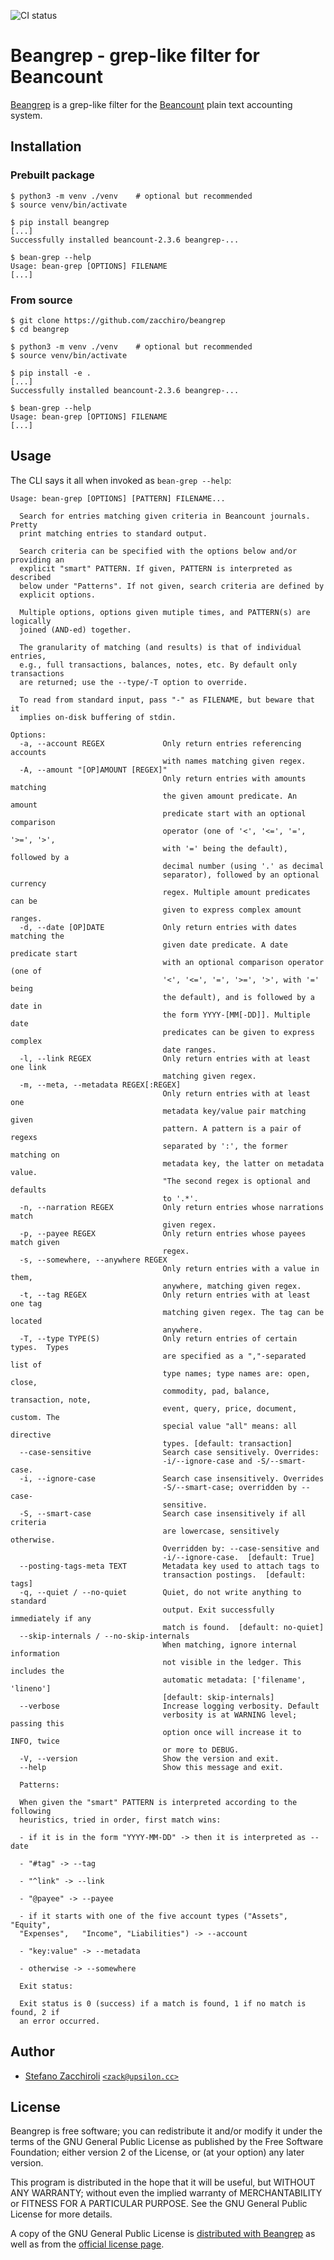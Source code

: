 ![CI status](https://github.com/zacchiro/beangrep/actions/workflows/python-package.yml/badge.svg)


Beangrep - grep-like filter for Beancount
=========================================

[Beangrep][beangrep-home] is a grep-like filter for the [Beancount][beancount-home] plain text accounting system.

[beangrep-home]: https://github.com/zacchiro/beangrep
[beancount-home]: http://beancount.github.io/


Installation
------------

### Prebuilt package

```console
$ python3 -m venv ./venv    # optional but recommended
$ source venv/bin/activate

$ pip install beangrep
[...]
Successfully installed beancount-2.3.6 beangrep-...

$ bean-grep --help
Usage: bean-grep [OPTIONS] FILENAME
[...]
```

### From source

```console
$ git clone https://github.com/zacchiro/beangrep
$ cd beangrep

$ python3 -m venv ./venv    # optional but recommended
$ source venv/bin/activate

$ pip install -e .
[...]
Successfully installed beancount-2.3.6 beangrep-...

$ bean-grep --help
Usage: bean-grep [OPTIONS] FILENAME
[...]
```


Usage
-----

The CLI says it all when invoked as `bean-grep --help`:

```
Usage: bean-grep [OPTIONS] [PATTERN] FILENAME...

  Search for entries matching given criteria in Beancount journals. Pretty
  print matching entries to standard output.

  Search criteria can be specified with the options below and/or providing an
  explicit "smart" PATTERN. If given, PATTERN is interpreted as described
  below under "Patterns". If not given, search criteria are defined by
  explicit options.

  Multiple options, options given mutiple times, and PATTERN(s) are logically
  joined (AND-ed) together.

  The granularity of matching (and results) is that of individual entries,
  e.g., full transactions, balances, notes, etc. By default only transactions
  are returned; use the --type/-T option to override.

  To read from standard input, pass "-" as FILENAME, but beware that it
  implies on-disk buffering of stdin.

Options:
  -a, --account REGEX             Only return entries referencing accounts
                                  with names matching given regex.
  -A, --amount "[OP]AMOUNT [REGEX]"
                                  Only return entries with amounts matching
                                  the given amount predicate. An amount
                                  predicate start with an optional comparison
                                  operator (one of '<', '<=', '=', '>=', '>',
                                  with '=' being the default), followed by a
                                  decimal number (using '.' as decimal
                                  separator), followed by an optional currency
                                  regex. Multiple amount predicates can be
                                  given to express complex amount ranges.
  -d, --date [OP]DATE             Only return entries with dates matching the
                                  given date predicate. A date predicate start
                                  with an optional comparison operator (one of
                                  '<', '<=', '=', '>=', '>', with '=' being
                                  the default), and is followed by a date in
                                  the form YYYY-[MM[-DD]]. Multiple date
                                  predicates can be given to express complex
                                  date ranges.
  -l, --link REGEX                Only return entries with at least one link
                                  matching given regex.
  -m, --meta, --metadata REGEX[:REGEX]
                                  Only return entries with at least one
                                  metadata key/value pair matching given
                                  pattern. A pattern is a pair of regexs
                                  separated by ':', the former matching on
                                  metadata key, the latter on metadata value.
                                  "The second regex is optional and defaults
                                  to '.*'.
  -n, --narration REGEX           Only return entries whose narrations match
                                  given regex.
  -p, --payee REGEX               Only return entries whose payees match given
                                  regex.
  -s, --somewhere, --anywhere REGEX
                                  Only return entries with a value in them,
                                  anywhere, matching given regex.
  -t, --tag REGEX                 Only return entries with at least one tag
                                  matching given regex. The tag can be located
                                  anywhere.
  -T, --type TYPE(S)              Only return entries of certain types.  Types
                                  are specified as a ","-separated list of
                                  type names; type names are: open, close,
                                  commodity, pad, balance, transaction, note,
                                  event, query, price, document, custom. The
                                  special value "all" means: all directive
                                  types. [default: transaction]
  --case-sensitive                Search case sensitively. Overrides:
                                  -i/--ignore-case and -S/--smart-case.
  -i, --ignore-case               Search case insensitively. Overrides
                                  -S/--smart-case; overridden by --case-
                                  sensitive.
  -S, --smart-case                Search case insensitively if all criteria
                                  are lowercase, sensitively otherwise.
                                  Overridden by: --case-sensitive and
                                  -i/--ignore-case.  [default: True]
  --posting-tags-meta TEXT        Metadata key used to attach tags to
                                  transaction postings.  [default: tags]
  -q, --quiet / --no-quiet        Quiet, do not write anything to standard
                                  output. Exit successfully immediately if any
                                  match is found.  [default: no-quiet]
  --skip-internals / --no-skip-internals
                                  When matching, ignore internal information
                                  not visible in the ledger. This includes the
                                  automatic metadata: ['filename', 'lineno']
                                  [default: skip-internals]
  --verbose                       Increase logging verbosity. Default
                                  verbosity is at WARNING level; passing this
                                  option once will increase it to INFO, twice
                                  or more to DEBUG.
  -V, --version                   Show the version and exit.
  --help                          Show this message and exit.

  Patterns:

  When given the "smart" PATTERN is interpreted according to the following
  heuristics, tried in order, first match wins:

  - if it is in the form "YYYY-MM-DD" -> then it is interpreted as --date

  - "#tag" -> --tag

  - "^link" -> --link

  - "@payee" -> --payee

  - if it starts with one of the five account types ("Assets", "Equity",
  "Expenses",   "Income", "Liabilities") -> --account

  - "key:value" -> --metadata

  - otherwise -> --somewhere

  Exit status:

  Exit status is 0 (success) if a match is found, 1 if no match is found, 2 if
  an error occurred.
```


Author
------

* [Stefano Zacchiroli][zack-home] [`<zack@upsilon.cc>`][zack-email]

[zack-home]: https://upsilon.cc/~zack
[zack-email]: mailto:zack@upsilon.cc


License
-------

Beangrep is free software; you can redistribute it and/or modify it under the
terms of the GNU General Public License as published by the Free Software
Foundation; either version 2 of the License, or (at your option) any later
version.

This program is distributed in the hope that it will be useful, but WITHOUT ANY
WARRANTY; without even the implied warranty of MERCHANTABILITY or FITNESS FOR A
PARTICULAR PURPOSE.  See the GNU General Public License for more details.

A copy of the GNU General Public License is [distributed with Beangrep][gpl2-here]
as well as from the [official license page][gpl2-home].

[gpl2-here]: https://github.com/zacchiro/beangrep/blob/main/LICENSE-GPL-2.0-or-later
[gpl2-home]: https://www.gnu.org/licenses/old-licenses/gpl-2.0.en.html
